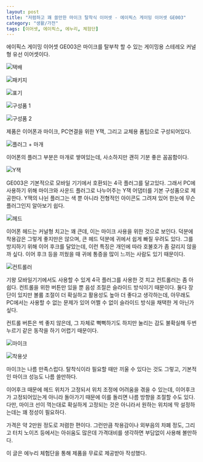 ```yaml
---
layout: post
title: "저렴하고 꽤 쓸만한 마이크 탈착식 이어셋 - 에이픽스 게이밍 이어셋 GE003"
category: "생활/가전"
tags: [이어셋, 에이픽스, 에누리, 체험단]
---
```


에이픽스 게이밍 이어셋 GE003은
마이크를 탈부착 할 수 있는 게이밍용 스테레오 커널형 유선 이어셋이다.

![택배](https://lh3.googleusercontent.com/GrwCpQvMgdn4bqmKs9EFC2iUywUdWvJsUmg8wRRAY06PVRxK_EFvPkMknddNON81_RWHLpLnS5n1HQ=s480)

![패키지](https://lh3.googleusercontent.com/gcsCb2tdTK4himuKG8Xv4jFAyKNLYGUPEf5eRatXMMOtbpXGUFUvBasldgEHM2iMajJZiq7Mphc64g=s480)

![표기](https://lh3.googleusercontent.com/kdv-Gw1qh8OMU-yCWRdIWACupnVH3Enc2EB7gxv_D1bKRfK28HvwnPO1OZx6hCQK9d8H_nqRMINf4Q=s480)

![구성품 1](https://lh3.googleusercontent.com/HeJykvl6RK39RNrVkObXyNX_eLM2URfx3tRsv9_liZw2L_F3GBIXMCeCsQ_r_QkM-Na-nZJUr-AHUA=s480)

![구성품 2](https://lh3.googleusercontent.com/SUj82Ry71oNrMpJVlwL3JZ_Al6ydB6W2ixSfbtvpGXs7tZxKyhCe4bMpmOhYlWHCkbJiCA75-VmMcw=s480)

제품은 이어폰과 마이크, PC연결을 위한 Y잭, 그리고 교체용 폼팁으로 구성되어있다.

![플러그 + 마개](https://lh3.googleusercontent.com/J4apAWgzUVbN253xkgMO-l3d0NCf9rkBe_JswhE53BT_H5QRiekwWHJFmSZIRihcwNSjxZeCcMEUfg=s480)

이어폰의 플러그 부분은 마개로 쌓여있는데,
사소하지만 괜히 기분 좋은 꼼꼼함이다.

![Y잭](https://lh3.googleusercontent.com/LBd3pFN8c_1fpeNPYmpe9G2YrjUOLIEZuE5mZE36WEANp7hwen1ON-ve0GO9bkNz3-REzQuKrhhMbQ=s480)

GE003은 기본적으로 모바일 기기에서 호환되는 4극 플러그를 달고있다.
그래서 PC에 사용하기 위해 마이크와 사운드 플러그로 나누어주는 Y잭 어댑터를 기본 구성품으로 제공한다.
Y잭의 나뉜 플러그는 색 뿐 아니라 전형적인 아이콘도 그려져 있어 한눈에 무슨 플러그인지 알아보기 쉽다.

![헤드](https://lh3.googleusercontent.com/leS4b71BD2ujYJ_7KHA6AXrJHT032_5LvMJqVIkiQgZixPBgHgzGHJrIdTvnrhN3UTu0WahD1Leblg=s480)

이어폰 헤드는 커널형 치고는 꽤 큰데,
이는 마이크 사용을 위한 것으로 보인다.
덕분에 착용감은 그렇게 좋지만은 않으며,
큰 헤드 덕분에 귀에서 쉽게 빠질 우려도 있다.
그를 방지하기 위해 이어 후크를 달았는데,
이런 특징은 개인에 따라 호불호가 좀 갈리지 않을까 싶다.
이어 후크 등을 끼웠을 때 귀에 통증을 많이 느끼는 사람도 있기 때문이다.

![컨트롤러](https://lh3.googleusercontent.com/oAmuWUWLcy1oEeglOY-5YVSxomOUQevay7xXL1x3O-ubEcYenNr2BDJZQ672oKXKHwCuzOarTPCyOw=s480)

기왕 모바일기기에서도 사용할 수 있게 4극 플러그를 사용한 것 치고 컨트롤러는 좀 아쉽다.
컨트롤을 위한 버튼만 있을 뿐 음성 조절은 슬라이드 방식이기 때문이다.
둘다 장단이 있지만 볼륨 조절이 더 확실하고 활용성도 높아 더 좋다고 생각하는데,
아무래도 PC에서는 사용할 수 없는 문제가 있어 어쩔 수 없이 슬라이드 방식을 채택한 게 아닌가 싶다.

컨트롤 버튼은 썩 좋지 않은데,
그 자체로 뻑뻑하기도 하지만 눌리는 감도 불확실해 두번 누르기 같은 동작을 하기 어렵기 때문이다.

![마이크](https://lh3.googleusercontent.com/_33pa8GcXNEpiFUrIb36559FOD75Lp0PxtaVA1sLLyURdmSc85WqBiBAWxjAXF8cxC0Ji991i-n_qQ=s480)

![착용샷](https://lh3.googleusercontent.com/FZLzFzeAFL_3rDVsCM2gyxbont1P3xHHOB3dFNp5KkWKMkfeUscIfSHF8iFxo1m7qCRhQCfS4TDlLQ=s480)

마이크는 나름 만족스럽다.
탈착식이라 필요할 때만 끼울 수 있다는 것도 그렇고,
기본적인 마이크 성능도 나름 쓸만하다.

이어후크 때문에 헤드 위치가 고정되서 위치 조정에 어려움을 겪을 수 있는데,
이어후크가 고정되어있는게 아니라 돌아가기 때문에 이를 돌리면 나름 방향을 조절할 수도 있다.
다만, 마이크 선이 꺽는대로 확실하게 고정되는 것은 아니라서
원하는 위치에 딱 설정하는데는 꽤 정성이 필요하다.

가격은 약 2만원 정도로 저렴한 편이다.
그런만큼 착용감이나 외부음의 차폐 정도, 그리고 터치 노이즈 등에서는 아쉬움도 많은데
가격대비를 생각하면 부담없이 사용해 볼만하다.



<div class="im im-info">
이 글은 에누리 체험단을 통해 제품을 무료로 제공받아 작성했다.
</div>
